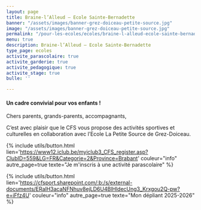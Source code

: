 ```yaml
---
layout: page
title: Braine-l’Alleud – Ecole Sainte-Bernadette
banner: "/assets/images/banner-grez-doiceau-petite-source.jpg"
image: "/assets/images/banner-grez-doiceau-petite-source.jpg"
permalink: "/pour-les-ecoles/ecoles/braine-l-alleud-ecole-sainte-bernadette/"
menu: true
description: Braine-l’Alleud – Ecole Sainte-Bernadette
type_page: ecoles
activite_parascolaire: true
activite_garderie: true
activite_pedagogique: true
activite_stage: true
bulle: ''

---
```

#### **Un cadre convivial pour vos enfants !**

Chers parents, grands-parents, accompagnants, 

C’est avec plaisir que le CFS vous propose des activités sportives et culturelles en collaboration avec l’Ecole La Petite Source de Grez-Doiceau.

{% include utils/button.html  
lien='https://www12.iclub.be/myiclub3_CFS_register.asp?ClubID=559&LG=FR&Categorie=2&Province=Brabant' couleur="info" autre_page=true texte="Je m'inscris à une activité parascolaire" %}

{% include utils/button.html lien='https://cfsport.sharepoint.com/:b:/s/external-documents/ERalH3acaNFNhuv8ejLD6U4BlHldecUng3_Krxgou2Q-pw?e=iFfz4U' couleur="info" autre_page=true texte="Mon dépliant 2025-2026" %}
